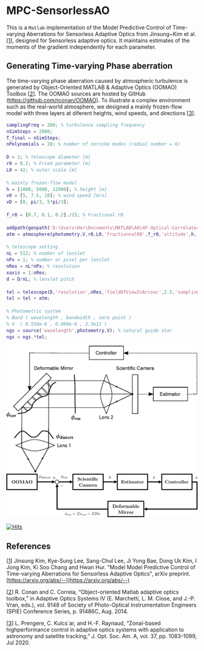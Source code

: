 # MPC-SensorlessAO
This is a `Matlab` implementation of the Model Predictive Control of Time-varying Aberrations for Sensorless Adaptive Optics from Jinsung~Kim et al. [[1]], designed for Sensorless adaptive optics. It maintains estimates of the moments of the gradient independently for each parameter.

##  Generating Time-varying Phase aberration
The time-varying phase aberration caused by atmospheric turbulence is generated by Object-Oriented MATLAB & Adaptive Optics (OOMAO) Toolbox [[2]].
The OOMAO sources are hosted by GitHub (https://github.com/rconan/OOMAO).
To illustrate a complex environment such as the real-world atmosphere, we designed a mainly frozen-flow model with three layers at diferent heights, wind speeds, and directions [[3]].

```matlab
samplingFreq = 200; % turbulence sampling frequency
nSimSteps = 2000;
T_final = nSimSteps;
nPolynomials = 28; % number of zernike modes (radial number = 6)

D = 1; % telescope diameter [m]
r0 = 0.2; % Fried parameter [m]
L0 = 42; % outer scale [m]

% mainly frozen-flow model
h = [1000, 5000, 12000]; % height [m]
v0 = [5, 7.5, 10]; % wind speed [m/s]
vD = [0, pi/3, 5*pi/3];

f_r0 = [0.7, 0.1, 0.2]./25; % Fractional r0

addpath(genpath('D:\Users\Her\Documents\MATLAB\AO\4F-Optical-Correlator-Simulation-kim\OOMAO-master'))
atm = atmosphere(photometry.V,r0,L0,'fractionnalR0',f_r0,'altitude',h,'windSpeed',v0,'windDirection',vD); % atmosphere

% telescope setting
nL = 512; % number of lenslet
nPx = 1; % number or pixel per lenslet
nRes = nL*nPx; % resolution
xaxis = 1:nRes;
d = D/nL; % lenslet pitch

tel = telescope(D,'resolution',nRes,'fieldOfViewInArcsec',2.5,'samplingTime',1/samplingFreq); % telescope
tel = tel + atm;

% Photometric system
% Band ( wavelength , bandwidth , zero point )
% V  ( 0.550e-6 , 0.090e-6 , 3.3e12 )
ngs = source('wavelength',photometry.V); % natural guide star
ngs = ngs.*tel;
```


<img src="images/SensorlessAO_overview.eps" />
<img src="images/block_diagram.png" />

[![Hits](https://hits.seeyoufarm.com/api/count/incr/badge.svg?url=https%3A%2F%2Fgithub.com%2Frlawlstjd960%2Fhit-counter&count_bg=%2379C83D&title_bg=%23555555&icon=&icon_color=%23E7E7E7&title=hits&edge_flat=false)](https://hits.seeyoufarm.com)

## References
[[1]] Jinsung Kim, Kye-Sung Lee, Sang-Chul Lee, Ji Yong Bae, Dong Uk Kim, I Jong Kim, Ki Soo Chang and Hwan Hur. "Model Model Predictive Control of Time-varying Aberrations for Sensorless Adaptive Optics", arXiv preprint. [https://arxiv.org/abs/--](https://arxiv.org/abs/--)

[[2]] R. Conan and C. Correia, “Object-oriented Matlab adaptive optics toolbox,” in Adaptive Optics Systems IV (E. Marchetti, L. M. Close, and J.-P. Vran, eds.), vol. 9148 of Society of Photo-Optical Instrumentation Engineers (SPIE) Conference Series, p. 91486C, Aug. 2014.

[[3]] L. Prengere, C. Kulcs´ar, and H.-F. Raynaud, “Zonal-based highperformance control in adaptive optics systems with application to astronomy and satellite tracking,” J. Opt. Soc. Am. A, vol. 37, pp. 1083–1099, Jul 2020.

[1]: https://arxiv.org/abs/--
[2]: https://www.spiedigitallibrary.org/conference-proceedings-of-spie/9148/91486C/Object-oriented-Matlab-adaptive-optics-toolbox/10.1117/12.2054470.short
[3]: https://www.osapublishing.org/josaa/abstract.cfm?uri=josaa-37-7-1083
